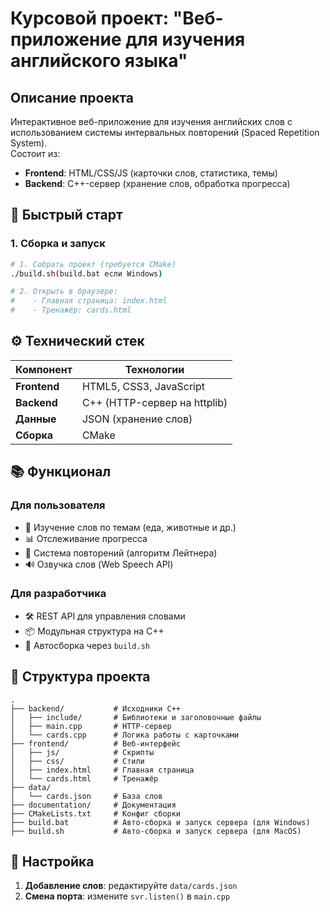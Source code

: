 

# Курсовой проект: "Веб-приложение для изучения английского языка"

## Описание проекта

Интерактивное веб-приложение для изучения английских слов с использованием системы интервальных повторений (Spaced Repetition System).  
Состоит из:
- **Frontend**: HTML/CSS/JS (карточки слов, статистика, темы)
- **Backend**: C++-сервер (хранение слов, обработка прогресса)

## 🚀 Быстрый старт

### 1. Сборка и запуск
```bash
# 1. Собрать проект (требуется CMake)
./build.sh(build.bat если Windows)

# 2. Открыть в браузере:
#    - Главная страница: index.html
#    - Тренажёр: cards.html
```


## ⚙️ Технический стек

| Компонент       | Технологии                     |
|-----------------|-------------------------------|
| **Frontend**    | HTML5, CSS3, JavaScript       |
| **Backend**     | C++ (HTTP-сервер на httplib)  |
| **Данные**      | JSON (хранение слов)          |
| **Сборка**      | CMake                         |

## 📚 Функционал

### Для пользователя
- 📖 Изучение слов по темам (еда, животные и др.)
- 📊 Отслеживание прогресса
- 🔁 Система повторений (алгоритм Лейтнера)
- 🔊 Озвучка слов (Web Speech API)

### Для разработчика
- 🛠️ REST API для управления словами
- 📦 Модульная структура на C++
- 🔄 Автосборка через `build.sh`

## 📂 Структура проекта
```
.
├── backend/           # Исходники C++
│   ├── include/       # Библиотеки и заголовочные файлы
│   ├── main.cpp       # HTTP-сервер
│   └── cards.cpp      # Логика работы с карточками
├── frontend/          # Веб-интерфейс
│   ├── js/            # Скрипты
│   ├── css/           # Стили
│   ├── index.html     # Главная страница
│   └── cards.html     # Тренажёр
├── data/
│   └── cards.json     # База слов
├── documentation/     # Документация
├── CMakeLists.txt     # Конфиг сборки
├── build.bat          # Авто-сборка и запуск сервера (для Windows)
├── build.sh           # Авто-сборка и запуск сервера (для MacOS)
```

## 🔧 Настройка
1. **Добавление слов**: редактируйте `data/cards.json`
2. **Смена порта**: измените `svr.listen()` в `main.cpp`

